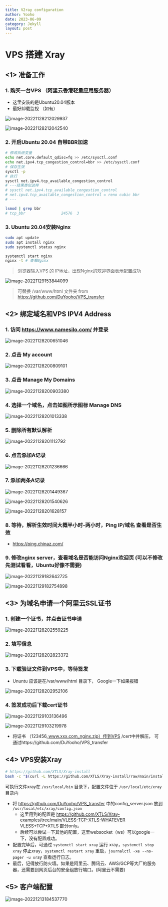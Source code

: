 ```yaml
---
title: V2ray configuration
author: Yooho
date: 2023-06-09
category: Jekyll
layout: post
---
```


# VPS 搭建 Xray

## <1> 准备工作



### 1. 购买一台VPS （阿里云香港轻量应用服务器）

* 这里安装的是Ubuntu20.04版本
* 最好卸载监视 （如有）

![image-20221128212029937](../assets/2023-06-09-v2ray_config_images/image-20221128212029937.png)

![image-20221128212042540](../assets/2023-06-09-v2ray_config_images/image-20221128212042540.png)



### 2. 开启Ubuntu 20.04 自带BBR加速

```bash
# 修改系统变量
echo net.core.default_qdisc=fq >> /etc/sysctl.conf
echo net.ipv4.tcp_congestion_control=bbr >> /etc/sysctl.conf
# 保存生效
sysctl -p
# 执行
sysctl net.ipv4.tcp_available_congestion_control
# ---结果类似这样
# sysctl net.ipv4.tcp_available_congestion_control
# net.ipv4.tcp_available_congestion_control = reno cubic bbr
# ---

lsmod | grep bbr
# tcp_bbr                24576  3
```



### 3. Ubuntu 20.04安装Nginx

```bash
sudo apt update
sudo apt install nginx
sudo systemctl status nginx

systemctl start nginx
nginx -t # 查看Nginx
```

> 浏览器输入VPS 的 IP地址，出现Nginx的欢迎界面表示配置成功

![image-20221129153844099](../assets/2023-06-09-v2ray_config_images/image-20221129153844099.png)



> 可替换 /var/www/html 文件夹 from https://github.com/DuYooho/VPS_transfer



## <2> 绑定域名和VPS IPV4 Address

### 1. 访问 https://www.namesilo.com/ 并登录

![image-20221128200651046](../assets/2023-06-09-v2ray_config_images/image-20221128200651046.png)



### 2. 点击 My account

![image-20221128200809101](../assets/2023-06-09-v2ray_config_images/image-20221128200809101.png)



### 3. 点击 Manage My Domains

![image-20221128200903380](../assets/2023-06-09-v2ray_config_images/image-20221128200903380.png)



### 4. 选择一个域名，点击如图所示图标 Manage DNS

![image-20221128201013338](../assets/2023-06-09-v2ray_config_images/image-20221128201013338.png)



### 5. 删除所有默认解析

![image-20221128201112792](../assets/2023-06-09-v2ray_config_images/image-20221128201112792.png)



### 6. 点击添加A记录

![image-20221128201236666](../assets/2023-06-09-v2ray_config_images/image-20221128201236666.png)



### 7. 添加两条A记录

![image-20221128201449367](../assets/2023-06-09-v2ray_config_images/image-20221128201449367.png)

![image-20221128201540626](../assets/2023-06-09-v2ray_config_images/image-20221128201540626.png)

![image-20221128201628157](../assets/2023-06-09-v2ray_config_images/image-20221128201628157.png)



### 8. 等待，解析生效时间大概半小时-两小时，Ping IP/域名 查看是否生效

* https://ping.chinaz.com/



### 9. 修改nginx server，查看域名是否能访问Nginx欢迎页 (可以不修改先测试看看，Ubuntu好像不需要)

![image-20221129182642725](../assets/2023-06-09-v2ray_config_images/image-20221129182642725.png)

![image-20221129182754898](../assets/2023-06-09-v2ray_config_images/image-20221129182754898.png)



## <3> 为域名申请一个阿里云SSL证书

### 1. 创建一个证书，并点击证书申请

![image-20221128202559225](../assets/2023-06-09-v2ray_config_images/image-20221128202559225.png)



### 2. 填写信息

![image-20221128202823372](../assets/2023-06-09-v2ray_config_images/confirm.png)



### 3. 下载验证文件到VPS中，等待签发

* Ununtu 应该是在/var/www/html 目录下，  Google一下如果报错

![image-20221128202952106](../assets/2023-06-09-v2ray_config_images/files.png)





### 4. 签发成功后下载cert证书

![image-20221129103136496](../assets/2023-06-09-v2ray_config_images/image-20221129103136496.png)

![image-20221129103219978](../assets/2023-06-09-v2ray_config_images/image-20221129103219978.png)

* 将证书 （123456_www.xxx.com_nginx.zip）传到VPS /cert中并解压， 可通过https://github.com/DuYooho/VPS_transfer





## <4> VPS安装Xray

```bash
# https://github.com/XTLS/Xray-install
bash -c "$(curl -L https://github.com/XTLS/Xray-install/raw/main/install-release.sh)" @ install
```

可执行文件xray在 `/usr/local/bin` 目录下，配置文件位于 `/usr/local/etc/xray`目录内



* 将 https://github.com/DuYooho/VPS_transfer 中的config_server.json 放到 `/usr/local/etc/xray/config.json`  
  * 这里用到的配置是 https://github.com/XTLS/Xray-examples/tree/main/VLESS-TCP-XTLS-WHATEVER VLESS+TCP+XTLS 部分only。
  * 后续可以尝试一下其他的配置，这里websocket（ws）可以google一下，没有配置成功。
* 配置完毕后，可通过 `systemctl start xray` 运行 xray，`systemctl stop xray` 停止xray，`systemctl restart xray` 重启，`journalctl -xe --no-pager -u xra`y 查看运行日志。
* 最后，记得放行防火墙。如果是阿里云、腾讯云、AWS/GCP等大厂的服务器，还需要到网页后台的安全组放行端口。(阿里云不需要)



## <5> 客户端配置

![image-20221213184537770](../assets/2023-06-09-v2ray_config_images/image-20221213184537770.png)



